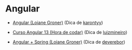 # Angular

- [Angular (Loiane Groner)](https://loiane.training/curso/angular) (Dica de [karontyy](https://github.com/karontyy))

- [Curso Angular 13 (Hora de codar)](https://youtube.com/playlist?list=PLnDvRpP8Bnex2GQEN0768_AxZg_RaIGmw)
  (Dica de [luizmineiro](https://github.com/luizmineiro))
  
- [Angular + Spring (Loiane Groner)](https://www.youtube.com/watch?v=qJnjz8FIs6Q&list=PLGxZ4Rq3BOBpwaVgAPxTxhdX_TfSVlTcY&ab_channel=LoianeGroner)
  (Dica de [deverebor](https://github.com/deverebor))

